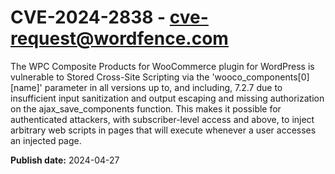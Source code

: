 # CVE-2024-2838 - cve-request@wordfence.com

The WPC Composite Products for WooCommerce plugin for WordPress is vulnerable to Stored Cross-Site Scripting via the 'wooco_components[0][name]' parameter in all versions up to, and including, 7.2.7 due to insufficient input sanitization and output escaping and missing authorization on the ajax_save_components function. This makes it possible for authenticated attackers, with subscriber-level access and above, to inject arbitrary web scripts in pages that will execute whenever a user accesses an injected page.

**Publish date:** 2024-04-27
